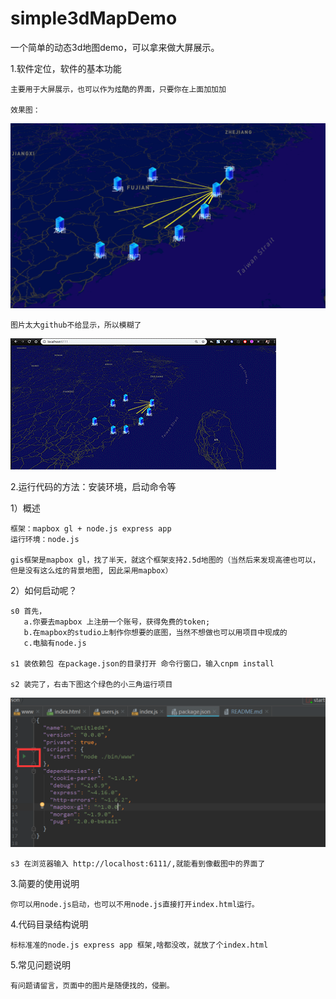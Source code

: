 # simple3dMapDemo
一个简单的动态3d地图demo，可以拿来做大屏展示。


1.软件定位，软件的基本功能

    主要用于大屏展示，也可以作为炫酷的界面，只要你在上面加加加
   
    效果图：
 
 ![Image text](https://raw.githubusercontent.com/dyx9541/simple3dMapDemo/master/public/images/demo1.png)
    
    图片太大github不给显示，所以模糊了
![Image text](https://raw.githubusercontent.com/dyx9541/simple3dMapDemo/master/public/images/demo.gif)

   
2.运行代码的方法：安装环境，启动命令等

  1）概述
  
    框架：mapbox gl + node.js express app
    运行环境：node.js

    gis框架是mapbox gl，找了半天，就这个框架支持2.5d地图的（当然后来发现高德也可以，但是没有这么炫的背景地图, 因此采用mapbox）

  2）如何启动呢？
  
    s0 首先，
       a.你要去mapbox 上注册一个账号，获得免费的token;
       b.在mapbox的studio上制作你想要的底图，当然不想做也可以用项目中现成的
       c.电脑有node.js

    s1 装依赖包 在package.json的目录打开 命令行窗口，输入cnpm install

    s2 装完了，右击下图这个绿色的小三角运行项目
![Image text](https://raw.githubusercontent.com/dyx9541/simple3dMapDemo/master/public/images/QQ%E6%88%AA%E5%9B%BE20190615134031.png)

    s3 在浏览器输入 http://localhost:6111/,就能看到像截图中的界面了


3.简要的使用说明

    你可以用node.js启动，也可以不用node.js直接打开index.html运行。

4.代码目录结构说明

    标标准准的node.js express app 框架,啥都没改，就放了个index.html

5.常见问题说明

    有问题请留言，页面中的图片是随便找的，侵删。
